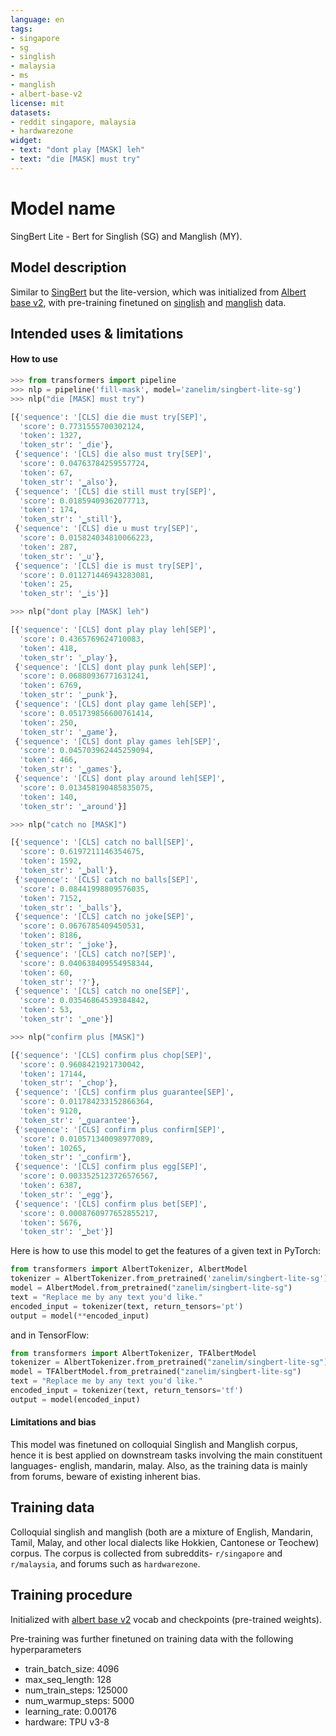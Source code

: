 ```yaml
---
language: en
tags:
- singapore
- sg
- singlish
- malaysia
- ms
- manglish
- albert-base-v2
license: mit
datasets:
- reddit singapore, malaysia
- hardwarezone
widget:
- text: "dont play [MASK] leh"
- text: "die [MASK] must try"
---
```


# Model name

SingBert Lite - Bert for Singlish (SG) and Manglish (MY).

## Model description

Similar to [SingBert](https://huggingface.co/zanelim/singbert) but the lite-version, which was initialized from [Albert base v2](https://github.com/google-research/albert#albert), with pre-training finetuned on
[singlish](https://en.wikipedia.org/wiki/Singlish) and [manglish](https://en.wikipedia.org/wiki/Manglish) data.

## Intended uses & limitations

#### How to use

```python
>>> from transformers import pipeline
>>> nlp = pipeline('fill-mask', model='zanelim/singbert-lite-sg')
>>> nlp("die [MASK] must try")

[{'sequence': '[CLS] die die must try[SEP]',
  'score': 0.7731555700302124,
  'token': 1327,
  'token_str': '▁die'},
 {'sequence': '[CLS] die also must try[SEP]',
  'score': 0.04763784259557724,
  'token': 67,
  'token_str': '▁also'},
 {'sequence': '[CLS] die still must try[SEP]',
  'score': 0.01859409362077713,
  'token': 174,
  'token_str': '▁still'},
 {'sequence': '[CLS] die u must try[SEP]',
  'score': 0.015824034810066223,
  'token': 287,
  'token_str': '▁u'},
 {'sequence': '[CLS] die is must try[SEP]',
  'score': 0.011271446943283081,
  'token': 25,
  'token_str': '▁is'}]

>>> nlp("dont play [MASK] leh")

[{'sequence': '[CLS] dont play play leh[SEP]',
  'score': 0.4365769624710083,
  'token': 418,
  'token_str': '▁play'},
 {'sequence': '[CLS] dont play punk leh[SEP]',
  'score': 0.06880936771631241,
  'token': 6769,
  'token_str': '▁punk'},
 {'sequence': '[CLS] dont play game leh[SEP]',
  'score': 0.051739856600761414,
  'token': 250,
  'token_str': '▁game'},
 {'sequence': '[CLS] dont play games leh[SEP]',
  'score': 0.045703962445259094,
  'token': 466,
  'token_str': '▁games'},
 {'sequence': '[CLS] dont play around leh[SEP]',
  'score': 0.013458190485835075,
  'token': 140,
  'token_str': '▁around'}]

>>> nlp("catch no [MASK]")

[{'sequence': '[CLS] catch no ball[SEP]',
  'score': 0.6197211146354675,
  'token': 1592,
  'token_str': '▁ball'},
 {'sequence': '[CLS] catch no balls[SEP]',
  'score': 0.08441998809576035,
  'token': 7152,
  'token_str': '▁balls'},
 {'sequence': '[CLS] catch no joke[SEP]',
  'score': 0.0676785409450531,
  'token': 8186,
  'token_str': '▁joke'},
 {'sequence': '[CLS] catch no?[SEP]',
  'score': 0.040638409554958344,
  'token': 60,
  'token_str': '?'},
 {'sequence': '[CLS] catch no one[SEP]',
  'score': 0.03546864539384842,
  'token': 53,
  'token_str': '▁one'}]

>>> nlp("confirm plus [MASK]")

[{'sequence': '[CLS] confirm plus chop[SEP]',
  'score': 0.9608421921730042,
  'token': 17144,
  'token_str': '▁chop'},
 {'sequence': '[CLS] confirm plus guarantee[SEP]',
  'score': 0.011784233152866364,
  'token': 9120,
  'token_str': '▁guarantee'},
 {'sequence': '[CLS] confirm plus confirm[SEP]',
  'score': 0.010571340098977089,
  'token': 10265,
  'token_str': '▁confirm'},
 {'sequence': '[CLS] confirm plus egg[SEP]',
  'score': 0.0033525123726576567,
  'token': 6387,
  'token_str': '▁egg'},
 {'sequence': '[CLS] confirm plus bet[SEP]',
  'score': 0.0008760977652855217,
  'token': 5676,
  'token_str': '▁bet'}]

```

Here is how to use this model to get the features of a given text in PyTorch:
```python
from transformers import AlbertTokenizer, AlbertModel
tokenizer = AlbertTokenizer.from_pretrained('zanelim/singbert-lite-sg')
model = AlbertModel.from_pretrained("zanelim/singbert-lite-sg")
text = "Replace me by any text you'd like."
encoded_input = tokenizer(text, return_tensors='pt')
output = model(**encoded_input)
```

and in TensorFlow:
```python
from transformers import AlbertTokenizer, TFAlbertModel
tokenizer = AlbertTokenizer.from_pretrained("zanelim/singbert-lite-sg")
model = TFAlbertModel.from_pretrained("zanelim/singbert-lite-sg")
text = "Replace me by any text you'd like."
encoded_input = tokenizer(text, return_tensors='tf')
output = model(encoded_input)
```

#### Limitations and bias
This model was finetuned on colloquial Singlish and Manglish corpus, hence it is best applied on downstream tasks involving the main
constituent languages- english, mandarin, malay. Also, as the training data is mainly from forums, beware of existing inherent bias.

## Training data
Colloquial singlish and manglish (both are a mixture of English, Mandarin, Tamil, Malay, and other local dialects like Hokkien, Cantonese or Teochew)
corpus. The corpus is collected from subreddits- `r/singapore` and `r/malaysia`, and forums such as `hardwarezone`.

## Training procedure

Initialized with [albert base v2](https://github.com/google-research/albert#albert) vocab and checkpoints (pre-trained weights).

Pre-training was further finetuned on training data with the following hyperparameters
* train_batch_size: 4096
* max_seq_length: 128
* num_train_steps: 125000
* num_warmup_steps: 5000
* learning_rate: 0.00176
* hardware: TPU v3-8
